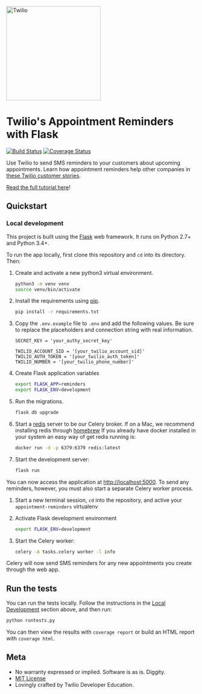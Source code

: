 <a href="https://www.twilio.com">
  <img src="https://static0.twilio.com/marketing/bundles/marketing/img/logos/wordmark-red.svg" alt="Twilio" width="250" />
</a>

# Twilio's Appointment Reminders with Flask

[![Build Status](https://travis-ci.org/TwilioDevEd/appointment-reminders-flask.svg?branch=master)](https://travis-ci.org/TwilioDevEd/appointment-reminders-flask)
[![Coverage Status](https://coveralls.io/repos/TwilioDevEd/appointment-reminders-flask/badge.svg?branch=master&service=github)](https://coveralls.io/github/TwilioDevEd/appointment-reminders-flask?branch=master)

Use Twilio to send SMS reminders to your customers about upcoming appointments.
Learn how appointment reminders help other companies in
[these Twilio customer stories](https://www.twilio.com/use-cases/appointment-reminders).

[Read the full tutorial here](https://www.twilio.com/docs/tutorials/walkthrough/appointment-reminders/python/flask)!

## Quickstart

### Local development

This project is built using the [Flask](http://flask.pocoo.org/) web framework. It runs on Python 2.7+ and Python 3.4+.

To run the app locally, first clone this repository and `cd` into its directory. Then:

1. Create and activate a new python3 virtual environment.

    ```bash
    python3 -m venv venv
    source venv/bin/activate
    ```


1. Install the requirements using [pip](https://pip.pypa.io/en/stable/installing/).

    ```bash
    pip install -r requirements.txt
    ```

1. Copy the `.env.example` file to `.env` and add the following values. Be sure to replace the placeholders and connection string with real information.

   ```
   SECRET_KEY = 'your_authy_secret_key'
   
   TWILIO_ACCOUNT_SID = '[your_twilio_account_sid]'
   TWILIO_AUTH_TOKEN = '[your_twilio_auth_token]'
   TWILIO_NUMBER = '[your_twilio_phone_number]'
   ```

1. Create Flask application variables
   
   ```bash
   export FLASK_APP=reminders 
   export FLASK_ENV=development
   ```

1. Run the migrations.

   ```bash
   flask db upgrade
   ```

1. Start a [redis](http://redis.io/) server to be our Celery broker. 
   If on a Mac, we recommend installing redis through [homebrew](http://brew.sh/)
   If you already have docker installed in your system an easy way of get redis running is:
   ```bash
   docker run -d -p 6379:6379 redis:latest
   ```

1. Start the development server:

    ```bash
    flask run
    ```

You can now access the application at
[http://localhost:5000](http://localhost:5000). To send any reminders, however,
you must also start a separate Celery worker process.


1. Start a new terminal session, `cd` into the repository, and active your
   `appointment-reminders` virtualenv

1. Activate Flask development environment
   
   ```bash
   export FLASK_ENV=development
   ```

1. Start the Celery worker:

    ```bash
    celery -A tasks.celery worker -l info
    ```

Celery will now send SMS reminders for any new appointments you create through
the web app.

## Run the tests

You can run the tests locally. Follow the instructions in the
[Local Development](#local-development) section above, and then run:

```bash
python runtests.py
```

You can then view the results with `coverage report` or build an HTML report with `coverage html`.

## Meta

* No warranty expressed or implied. Software is as is. Diggity.
* [MIT License](http://www.opensource.org/licenses/mit-license.html)
* Lovingly crafted by Twilio Developer Education.
